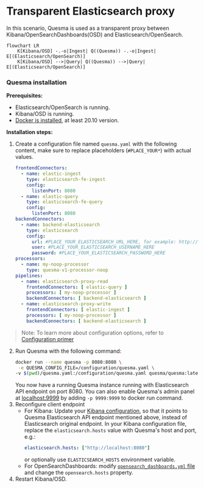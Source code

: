 # Transparent Elasticsearch proxy

In this scenario, Quesma is used as a transparent proxy between Kibana/OpenSearchDashboards(OSD) and Elasticsearch/OpenSearch. 

```mermaid
flowchart LR 
    K[Kibana/OSD] -.-o|Ingest| Q((Quesma)) -.-o|Ingest| E[(Elasticsearch/OpenSearch)]
    K[Kibana/OSD] -->|Query| Q((Quesma)) -->|Query| E[(Elasticsearch/OpenSearch)]
```

### Quesma installation

**Prerequisites:** 
* Elasticsearch/OpenSearch is running.
* Kibana/OSD is running.
* [Docker is installed](https://www.docker.com/get-started/), at least 20.10 version.

**Installation steps:**

1. Create a configuration file named `quesma.yaml` with the following content, make sure to replace placeholders (`#PLACE_YOUR*`) with actual values.
    ```yaml
    frontendConnectors:
      - name: elastic-ingest
        type: elasticsearch-fe-ingest
        config:
          listenPort: 8080
      - name: elastic-query
        type: elasticsearch-fe-query
        config:
          listenPort: 8080
    backendConnectors:
      - name: backend-elasticsearch
        type: elasticsearch
        config:
          url: #PLACE_YOUR_ELASTICSEARCH_URL_HERE, for example: http://192.168.0.7:9200
          user: #PLACE_YOUR_ELASTICSEARCH_USERNAME_HERE
          password: #PLACE_YOUR_ELASTICSEARCH_PASSWORD_HERE
    processors:
      - name: my-noop-processor
        type: quesma-v1-processor-noop
    pipelines:
      - name: elasticsearch-proxy-read
        frontendConnectors: [ elastic-query ]
        processors: [ my-noop-processor ]
        backendConnectors: [ backend-elasticsearch ]
      - name: elasticsearch-proxy-write
        frontendConnectors: [ elastic-ingest ]
        processors: [ my-noop-processor ]
        backendConnectors: [ backend-elasticsearch ]
    ```
> Note: To learn more about configuration options, refer to [Configuration primer](/config-primer.md)

2. Run Quesma with the following command:
    ```bash
    docker run --name quesma -p 8080:8080 \
     -e QUESMA_CONFIG_FILE=/configuration/quesma.yaml \
    -v $(pwd)/quesma.yaml:/configuration/quesma.yaml quesma/quesma:latest 
    ```
    You now have a running Quesma instance running with Elasticsearch API endpoint on port 8080. You can also enable Quesma's admin panel at [localhost:9999](http://localhost:9999/) by adding `-p 9999:9999` to docker run command.
3. Reconfigure client endpoint
   * For Kibana: Update your [Kibana configuration](https://www.elastic.co/guide/en/kibana/current/settings.html), so that it points to Quesma Elasticsearch API endpoint mentioned above, instead of Elasticsearch original endpoint. In your Kibana configuration file, replace the `elasticsearch.hosts` value with Quesma's host and port, e.g.: 
      ```yaml
      elasticsearch.hosts: ["http://localhost:8080"]
      ```
     or optionally use `ELASTICSEARCH_HOSTS` environment variable.
   * For OpenSearchDashboards: modify [`opensearch_dashboards.yml` file](https://opensearch.org/docs/latest/install-and-configure/configuring-dashboards/) and change the `opensearch.hosts` property.
4. Restart Kibana/OSD.
